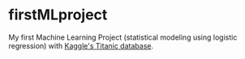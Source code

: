 # firstMLproject
My first Machine Learning Project (statistical modeling using logistic regression) with [Kaggle's Titanic database](https://www.kaggle.com/competitions/titanic/discussion/334546).
